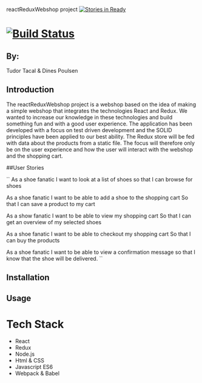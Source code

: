 reactReduxWebshop project [![Stories in Ready](https://badge.waffle.io/dinespoulsen/reactReduxWebshop.svg?label=ready&title=Ready)](http://waffle.io/dinespoulsen/reactReduxWebshop)

[![Build Status](https://travis-ci.org/dinespoulsen/reactReduxWebshop.svg?branch=master)](https://travis-ci.org/dinespoulsen/reactReduxWebshop)
=========================

## By:
Tudor Tacal & Dines Poulsen

## Introduction

The reactReduxWebshop project is a webshop based on the idea of making a simple webshop that integrates the technologies React and Redux. We wanted to increase our knowledge in these technologies and build something fun and with a good user experience. The application has been developed with a focus on test driven development and the SOLID principles have been applied to our best ability. The Redux store will be fed with data about the products from a static file. The focus will therefore only be on the user experience and how the user will interact with the webshop and the shopping cart.

##User Stories

``
As a shoe fanatic
I want to look at a list of shoes
so that I can browse for shoes

As a shoe fanatic
I want to be able to add a shoe to the shopping cart
So that I can save a product to my cart

As a show fanatic
I want to be able to view my shopping cart
So that I can get an overview of my selected shoes

As a shoe fanatic
I want to be able to checkout my shopping cart
So that I can buy the products

As a shoe fanatic
I want to be able to view a confirmation message
so that I know that the shoe will be delivered.
``

## Installation

## Usage

# Tech Stack

* React
* Redux
* Node.js
* Html & CSS
* Javascript ES6
* Webpack & Babel
